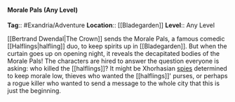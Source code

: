 #### Morale Pals (Any Level)
**Tag**:: #Exandria/Adventure
**Location**:: [[Bladegarden]]
**Level**:: Any Level

 [[Bertrand Dwendal|The Crown]] sends the Morale Pals, a famous comedic [[Halflings|halfling]] duo, to keep spirits up in [[Bladegarden]]. But when the curtain goes up on opening night, it reveals the decapitated bodies of the Morale Pals! The characters are hired to answer the question everyone is asking: who killed the [[halflings]]? It might be Xhorhasian [spies](https://www.dndbeyond.com/monsters/spy) determined to keep morale low, thieves who wanted the [[halflings]]' purses, or perhaps a rogue killer who wanted to send a message to the whole city that this is just the beginning.
